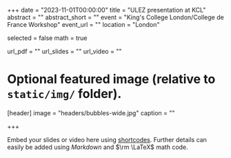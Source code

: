 +++
date = "2023-11-01T00:00:00"
title = "ULEZ presentation at KCL"
abstract = ""
abstract_short = ""
event = "King's College London/College de France Workshop"
event_url = ""
location = "London"

selected = false
math = true

url_pdf = ""
url_slides = ""
url_video = ""

# Optional featured image (relative to `static/img/` folder).
[header]
image = "headers/bubbles-wide.jpg"
caption = ""

+++

Embed your slides or video here using [shortcodes](https://gcushen.github.io/hugo-academic-demo/post/writing-markdown-latex/). Further details can easily be added using *Markdown* and $\rm \LaTeX$ math code. 
